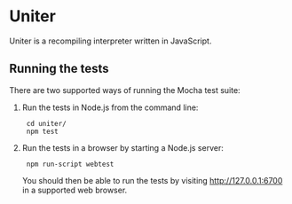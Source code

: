 Uniter
======

Uniter is a recompiling interpreter written in JavaScript.

Running the tests
-----------------

There are two supported ways of running the Mocha test suite:
1. Run the tests in Node.js from the command line:

        cd uniter/
        npm test

2. Run the tests in a browser by starting a Node.js server:

        npm run-script webtest

   You should then be able to run the tests by visiting http://127.0.0.1:6700 in a supported web browser.
